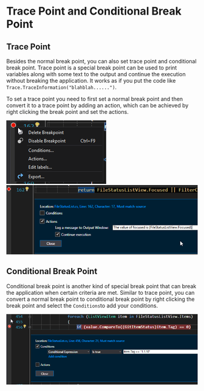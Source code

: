 # Trace Point and Conditional Break Point

## Trace Point

Besides the normal break point, you can also set trace point and conditional break point. Trace point is a special break point can be used to print variables along with some text to the output and continue the execution without breaking the application. It works as if you put the code like `Trace.TraceInformation("blahblah......")`.

To set a trace point you need to first set a normal break point and then convert it to a trace point by adding an action, which can be achieved by right clicking the break point and set the actions.

![](../../../.gitbook/assets/advancedbreakpoint.png) ![](../../../.gitbook/assets/tracepointactions.png)

## Conditional Break Point

Conditional break point is another kind of special break point that can break the application when certain criteria are met. Similar to trace point, you can convert a normal break point to conditional break point by right clicking the break point and select the `Conditions`to add your conditions.

![](../../../.gitbook/assets/conditionalbreakpoint.png)

